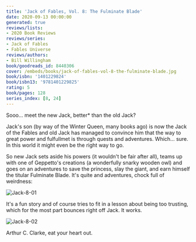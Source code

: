 ```yaml
---
title: 'Jack of Fables, Vol. 8: The Fulminate Blade'
date: 2020-09-13 00:00:00
generated: true
reviews/lists:
- 2020 Book Reviews
reviews/series:
- Jack of Fables
- Fables Universe
reviews/authors:
- Bill Willingham
book/goodreads_id: 8440306
cover: /embeds/books/jack-of-fables-vol-8-the-fulminate-blade.jpg
book/isbn: '1401229824'
book/isbn13: '9781401229825'
rating: 5
book/pages: 128
series_index: [8, 24]
---
```

Sooo... meet the new Jack, better* than the old Jack?  

Jack's son (by way of the Winter Queen, many books ago) is now the Jack of the Fables and old Jack has managed to convince him that the way to great power and fulfullmet is through quests and adventures. Which... sure. In this world it might even be the right way to go.  

<!--more-->

So new Jack sets aside his powers (it wouldn't be fair after all), teams up with one of Geppetto's creations (a wonderfully snarky wooden owl) and goes on an adventures to save the princess, slay the giant, and earn himself the titular Fulminate Blade. It's quite and adventures, chock full of weirdness:  

![Jack-8-01](/embeds/books/attachments/jack-8-01.jpg)  

It's a fun story and of course tries to fit in a lesson about being too trusting, which for the most part bounces right off Jack. It works.  

![Jack-8-02](/embeds/books/attachments/jack-8-02.jpg)  

Arthur C. Clarke, eat your heart out.